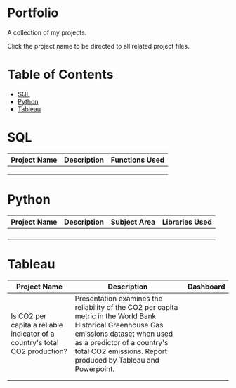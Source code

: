 # Portfolio
A collection of my projects.

Click the project name to be directed to all related project files.

# Table of Contents

- [SQL](#SQL)
- [Python](#Python)
- [Tableau](#Tableau)

# SQL
|Project Name|Description|Functions Used|
|---|---|---|
||||
||||
||||

# Python

|Project Name|Description|Subject Area|Libraries Used|
|---|---|---|---|
||||
||||
||||
||||

# Tableau
|Project Name|Description|Dashboard|
|---|---|---|
|Is CO2 per capita a reliable indicator of a country's total CO2 production?|Presentation examines the reliability of the CO2 per capita metric in the World Bank Historical Greenhouse Gas emissions dataset when used as a predictor of a country's total CO2 emissions. Report produced by Tableau and Powerpoint.||
||||
||||
